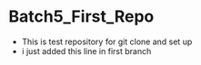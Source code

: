 # Batch5_First_Repo

- This is test repository for git clone and set up
- i just added this line in first branch
